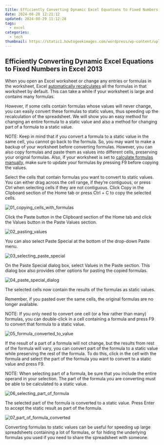 ```yaml
---
title: Efficiently Converting Dynamic Excel Equations to Fixed Numbers in Excel 2013
date: 2024-08-28 12:21:12
updated: 2024-08-29 11:12:28
tags:
  - excel
categories:
  - tech
thumbnail: https://static1.howtogeekimages.com/wordpress/wp-content/uploads/2013/05/00_lead_image_cell_formula_converted_to_value.png
---
```


## Efficiently Converting Dynamic Excel Equations to Fixed Numbers in Excel 2013

When you open an Excel worksheet or change any entries or formulas in the worksheet, Excel [automatically recalculates](https://screen-mirror.techidaily.com/in-2024-8-best-apps-for-screen-mirroring-nubia-red-magic-9-pro-pc-drfone-by-drfone-android/) all the formulas in that worksheet by default. This can take a while if your worksheet is large and contains many formulas.

 However, if some cells contain formulas whose values will never change, you can easily convert these formulas to static values, thus speeding up the recalculation of the spreadsheet. We will show you an easy method for changing an entire formula to a static value and also a method for changing part of a formula to a static value.

 NOTE: Keep in mind that if you convert a formula to a static value in the same cell, you cannot go back to the formula. So, you may want to make a backup of your worksheet before converting formulas. However, you can also copy formulas and paste them as values into different cells, preserving your original formulas. Also, if your worksheet is set to [calculate formulas manually](https://screen-mirror.techidaily.com/in-2024-8-best-apps-for-screen-mirroring-nubia-red-magic-9-pro-pc-drfone-by-drfone-android/), make sure to update your formulas by pressing F9 before copying the values.

 Select the cells that contain formulas you want to convert to static values. You can either drag across the cell range, if they’re contiguous, or press Ctrl when selecting cells if they are not contiguous. Click Copy in the Clipboard section of the Home tab or press Ctrl + C to copy the selected cells.

![01_copying_cells_with_formulas](https://static1.howtogeekimages.com/wordpress/wp-content/uploads/2013/05/01_copying_cells_with_formulas.png) 

 Click the Paste button in the Clipboard section of the Home tab and click the Values button in the Paste Values section.

![02_pasting_values](https://static1.howtogeekimages.com/wordpress/wp-content/uploads/2013/05/02_pasting_values.png) 

 You can also select Paste Special at the bottom of the drop-down Paste menu.

![03_selecting_paste_special](https://static1.howtogeekimages.com/wordpress/wp-content/uploads/2013/05/03_selecting_paste_special.png) 

 On the Paste Special dialog box, select Values in the Paste section. This dialog box also provides other options for pasting the copied formulas.

![04_paste_special_dialog](https://static1.howtogeekimages.com/wordpress/wp-content/uploads/2013/05/04_paste_special_dialog.png) 

 The selected cells now contain the results of the formulas as static values.

 Remember, if you pasted over the same cells, the original formulas are no longer available.

 NOTE: If you only need to convert one cell (or a few rather than many) formulas, you can double-click in a cell containing a formula and press F9 to convert that formula to a static value.

![05_formula_converted_to_value](https://static1.howtogeekimages.com/wordpress/wp-content/uploads/2013/05/05_formula_converted_to_value.png) 

 If the result of a part of a formula will not change, but the results from rest of the formula will vary, you can convert part of the formula to a static value while preserving the rest of the formula. To do this, click in the cell with the formula and select the part of the formula you want to convert to a static value and press F9.

 NOTE: When selecting part of a formula, be sure that you include the entire operand in your selection. The part of the formula you are converting must be able to be calculated to a static value.

![06_selecting_part_of_formula](https://static1.howtogeekimages.com/wordpress/wp-content/uploads/2013/05/06_selecting_part_of_formula.png) 

 The selected part of the formula is converted to a static value. Press Enter to accept the static result as part of the formula.

![07_part_of_formula_converted](https://static1.howtogeekimages.com/wordpress/wp-content/uploads/2013/05/07_part_of_formula_converted.png) 

 Converting formulas to static values can be useful for speeding up large spreadsheets containing a lot of formulas, or for hiding the underlying formulas you used if you need to share the spreadsheet with someone.

<ins class="adsbygoogle"
     style="display:block"
     data-ad-format="autorelaxed"
     data-ad-client="ca-pub-7571918770474297"
     data-ad-slot="1223367746"></ins>



<ins class="adsbygoogle"
     style="display:block"
     data-ad-client="ca-pub-7571918770474297"
     data-ad-slot="8358498916"
     data-ad-format="auto"
     data-full-width-responsive="true"></ins>
